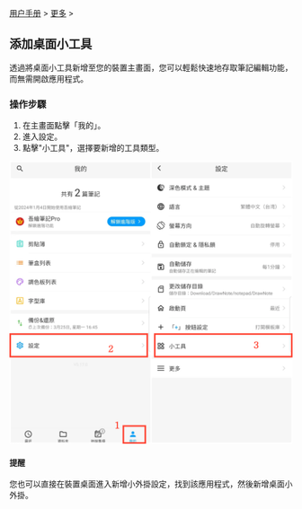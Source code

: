 [用户手册](/dragonnest/drawnote/manual/zh) > [更多](/dragonnest/drawnote/manual/zh/more) >


添加桌面小工具
---
透過將桌面小工具新增至您的裝置主畫面，您可以輕鬆快速地存取筆記編輯功能，而無需開啟應用程式。
### 操作步驟
1. 在主畫面點擊「我的」。
2. 進入設定。
3. 點擊"小工具"，選擇要新增的工具類型。

![](imgs/add_widgets.png)

#### 提醒
您也可以直接在裝置桌面進入新增小外掛設定，找到該應用程式，然後新增桌面小外掛。
